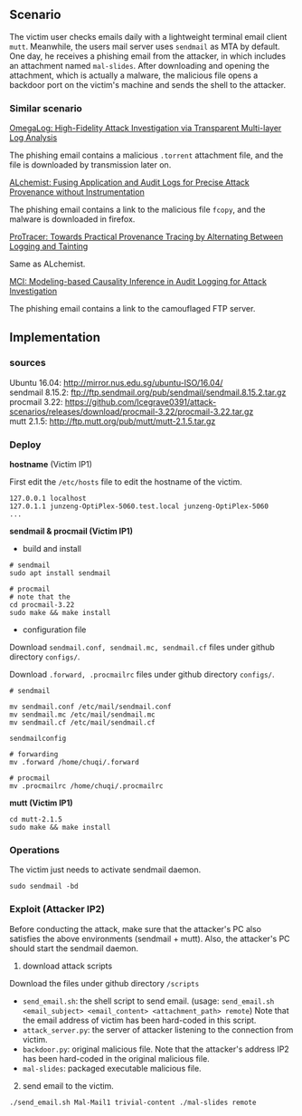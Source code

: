 ## Scenario

The victim user checks emails daily with a lightweight terminal email client `mutt`. Meanwhile, the users mail server uses `sendmail` as MTA by default. One day, he receives a phishing email from the attacker, in which includes an attachment named `mal-slides`. After downloading and opening the attachment, which is actually a malware, the malicious file opens a backdoor port on the victim's machine and sends the shell to the attacker.

### Similar scenario

[OmegaLog: High-Fidelity Attack Investigation via Transparent Multi-layer Log Analysis](https://www.ndss-symposium.org/wp-content/uploads/2020/02/24270-paper.pdf)

The phishing email contains a malicious `.torrent` attachment file, and the file is downloaded by transmission later on.

[ALchemist: Fusing Application and Audit Logs for Precise Attack Provenance without Instrumentation](https://www.ndss-symposium.org/wp-content/uploads/2021-445-paper.pdf)

The phishing email contains a link to the malicious file `fcopy`, and the malware is downloaded in firefox.

[ProTracer: Towards Practical Provenance Tracing by Alternating Between Logging and Tainting](https://friends.cs.purdue.edu/pubs/NDSS16.pdf)

Same as ALchemist.

[MCI: Modeling-based Causality Inference in Audit Logging for Attack Investigation](https://weihang-wang.github.io/papers/mci_ndss18.pdf)

The phishing email contains a link to the camouflaged FTP server.

## Implementation

### sources

Ubuntu 16.04: http://mirror.nus.edu.sg/ubuntu-ISO/16.04/    
sendmail 8.15.2: ftp://ftp.sendmail.org/pub/sendmail/sendmail.8.15.2.tar.gz
procmail 3.22: https://github.com/Icegrave0391/attack-scenarios/releases/download/procmail-3.22/procmail-3.22.tar.gz    
mutt 2.1.5: http://ftp.mutt.org/pub/mutt/mutt-2.1.5.tar.gz    

### Deploy

**hostname** (Victim IP1)

First edit the `/etc/hosts` file to edit the hostname of the victim.

```
127.0.0.1 localhost
127.0.1.1 junzeng-OptiPlex-5060.test.local junzeng-OptiPlex-5060
...
```

**sendmail & procmail (Victim IP1)**

* build and install
```
# sendmail
sudo apt install sendmail

# procmail
# note that the 
cd procmail-3.22
sudo make && make install
```

* configuration file

Download `sendmail.conf, sendmail.mc, sendmail.cf` files under github directory `configs/`.

Download `.forward, .procmailrc` files under github directory `configs/`.

```
# sendmail

mv sendmail.conf /etc/mail/sendmail.conf
mv sendmail.mc /etc/mail/sendmail.mc
mv sendmail.cf /etc/mail/sendmail.cf

sendmailconfig

# forwarding 
mv .forward /home/chuqi/.forward

# procmail
mv .procmailrc /home/chuqi/.procmailrc
```

**mutt (Victim IP1)**

```
cd mutt-2.1.5
sudo make && make install
```

### Operations 

The victim just needs to activate sendmail daemon.
```
sudo sendmail -bd
```

### Exploit (Attacker IP2)

Before conducting the attack, make sure that the attacker's PC also satisfies the above environments (sendmail + mutt). Also, the attacker's PC should start the sendmail daemon.

1. download attack scripts    

Download the files under github directory `/scripts`

  * `send_email.sh`: the shell script to send email. (usage: `send_email.sh <email_subject> <email_content> <attachment_path> remote`) Note that the email address of victim has been hard-coded in this script.
  * `attack_server.py`: the server of attacker listening to the connection from victim.
  * `backdoor.py`: original malicious file. Note that the attacker's address IP2 has been hard-coded in the original malicious file.
  * `mal-slides`: packaged executable malicious file. 


2. send email to the victim.

```
./send_email.sh Mal-Mail1 trivial-content ./mal-slides remote
```





